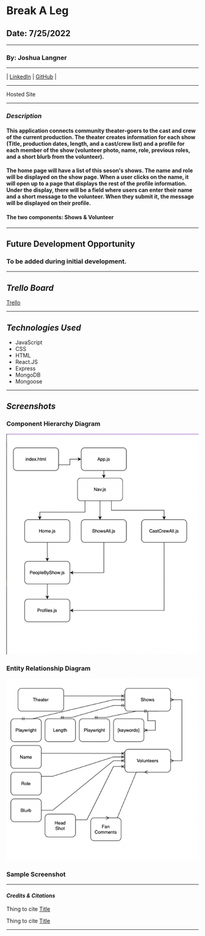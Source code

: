 # Break A Leg

## Date: 7/25/2022

---

### By: Joshua Langner

---

| [LinkedIn](https://www.linkedin.com/in/josh-langner-48) | [GitHub](https://github.com/jlangner87) |

---

Hosted Site

---

### **_Description_**

#### This application connects community theater-goers to the cast and crew of the current production. The theater creates information for each show (Title, production dates, length, and a cast/crew list) and a profile for each member of the show (volunteer photo, name, role, previous roles, and a short blurb from the volunteer).

#### The home page will have a list of this seson's shows. The name and role will be displayed on the show page. When a user clicks on the name, it will open up to a page that displays the rest of the profile information. Under the display, there will be a field where users can enter their name and a short message to the volunteer. When they submit it, the message will be displayed on their profile.

#### The two components: Shows & Volunteer

---

## **Future Development Opportunity**

### To be added during initial development.

---

## **_Trello Board_**

[Trello](https://trello.com/invite/b/4PqpHSkZ/8c35f8b876eae832e5ee083fb5e78a40/full-stack-mern-application)

---

## **_Technologies Used_**

- JavaScript
- CSS
- HTML
- React.JS
- Express
- MongoDB
- Mongoose

---

## **_Screenshots_**

### Component Hierarchy Diagram

![Component Hierarchy Diagram](./ComponentDiag.png)

### Entity Relationship Diagram

![Entity Relationship Diagram](./ERD.png)

### Sample Screenshot

---

#### _Credits & Citations_

Thing to cite [Title](URL)

Thing to cite [Title](URL)

---
